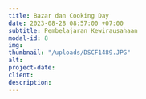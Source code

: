 ```yaml
---
title: Bazar dan Cooking Day
date: 2023-08-28 08:57:00 +07:00
subtitle: Pembelajaran Kewirausahaan
modal-id: 8
img: 
thumbnail: "/uploads/DSCF1489.JPG"
alt: 
project-date: 
client: 
description: 
---
```


